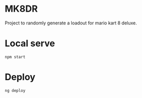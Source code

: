 # MK8DR

Project to randomly generate a loadout for mario kart 8 deluxe.

# Local serve
```
npm start
```

# Deploy
```
ng deploy
```